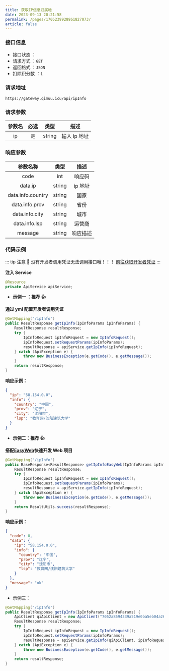 ```yaml
---
title: 获取IP信息归属地
date: 2023-09-13 20:21:58
permalink: /pages/1705239928861827073/
article: false
---
```


### 接口信息

- 接口状态 ： <Badge text="正常"/>
- 请求方式 ：`GET`
- 返回格式 ：`JSON`
- 扣除积分数 ：`1`

### 请求地址

```shell
https://gateway.qimuu.icu/api/ipInfo
```

### 请求参数

| 参数名 | 必选 |  类型  |     描述     |
| :----: | :--: | :----: | :----------: |
|   ip   | `是` | string | 输入 ip 地址 |

### 响应参数

|     参数名称      |  类型  |   描述   |
| :---------------: | :----: | :------: |
|       code        |  int   |  响应码  |
|      data.ip      | string | ip 地址  |
| data.info.country | string |   国家   |
|  data.info.prov   | string |   省份   |
|  data.info.city   | string |   城市   |
|   data.info.lsp   | string |  运营商  |
|      message      | string | 响应描述 |

### 代码示例

::: tip 注意 🔔️
没有开发者调用凭证无法调用接口哦！！！ [前往获取开发者凭证](https://doc.suki.vin/account/center)
:::

**注入 Service**

```java
@Resource
private ApiService apiService;
```

- **示例一 ：推荐 👍**

**通过 yml 配置开发者调用凭证**

```java
@GetMapping("/ipInfo")
public ResultResponse getIpInfo(IpInfoParams ipInfoParams) {
    ResultResponse resultResponse;
    try {
        IpInfoRequest ipInfoRequest = new IpInfoRequest();
        ipInfoRequest.setRequestParams(ipInfoParams);
        resultResponse = apiService.getIpInfo(ipInfoRequest);
    } catch (ApiException e) {
        throw new BusinessException(e.getCode(), e.getMessage());
    }
    return resultResponse;
}
```

**响应示例：**

```json
{
  "ip": "58.154.0.0",
  "info": {
    "country": "中国",
    "prov": "辽宁",
    "city": "沈阳市",
    "lsp": "教育网/沈阳建筑大学"
  }
}
```

- **示例二：推荐 👍**

**搭配[EasyWeb](https://github.com/qimu666/EasyWeb)快速开发 Web 项目**

```java
@GetMapping("/ipInfo")
public BaseResponse<ResultResponse> getIpInfoEasyWeb(IpInfoParams ipInfoParams) {
    ResultResponse resultResponse;
    try {
        IpInfoRequest ipInfoRequest = new IpInfoRequest();
        ipInfoRequest.setRequestParams(ipInfoParams);
        resultResponse = apiService.getIpInfo(ipInfoRequest);
    } catch (ApiException e) {
        throw new BusinessException(e.getCode(), e.getMessage());
    }
    return ResultUtils.success(resultResponse);
}
```

**响应示例：**

```json
{
  "code": 0,
  "data": {
    "ip": "58.154.0.0",
    "info": {
      "country": "中国",
      "prov": "辽宁",
      "city": "沈阳市",
      "lsp": "教育网/沈阳建筑大学"
    }
  },
  "message": "ok"
}
```

- 示例三：

```Java
@GetMapping("/ipInfo")
public ResultResponse getIpInfo(IpInfoParams ipInfoParams) {
    ApiClient qiApiClient = new ApiClient("7052a8594339a519e0ba5eb04a267a60", "d8d6df60ab209385a09ac796f1dfe3e1");
    ResultResponse resultResponse;
    try {
        IpInfoRequest ipInfoRequest = new IpInfoRequest();
        ipInfoRequest.setRequestParams(ipInfoParams);
        resultResponse = apiService.getIpInfo(qiApiClient, ipInfoRequest);
    } catch (ApiException e) {
        throw new BusinessException(e.getCode(), e.getMessage());
    }
    return resultResponse;
}
```
